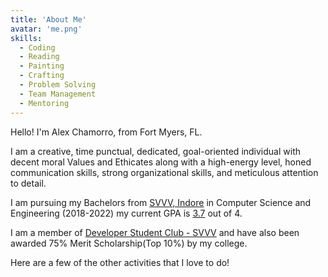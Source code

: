```yaml
---
title: 'About Me'
avatar: 'me.png'
skills:
  - Coding
  - Reading
  - Painting
  - Crafting
  - Problem Solving
  - Team Management
  - Mentoring
---
```


Hello! I'm Alex Chamorro, from Fort Myers, FL.

I am a creative, time punctual, dedicated, goal-oriented individual with decent moral Values and Ethicates along with a high-energy level, honed communication skills, strong organizational skills, and meticulous attention to detail.

I am pursuing my Bachelors from [SVVV, Indore](https://www.svvv.edu.in/) in Computer Science and Engineering (2018-2022) my current GPA is [3.7]() out of 4.

I am a member of [Developer Student Club - SVVV](https://dsc.community.dev/shri-vaishnav-vidyapeeth-vishwavidyalaya/) and have also been awarded 75% Merit Scholarship(Top 10%) by my college.

Here are a few of the other activities that I love to do!
